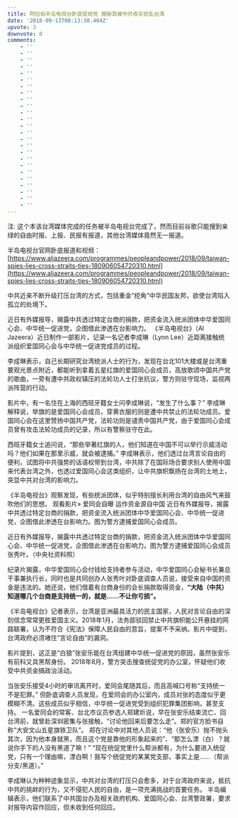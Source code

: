 ```yaml
---
title: 阿拉伯半岛电视台卧底促统党 揭秘其被中共收买扰乱台湾
date: '2018-09-13T08:13:30.404Z'
upvote: 3
downvote: 0
comments:
    - ''
    - ''
    - ''
    - ''
    - ''
    - ''
    - ''
    - ''
    - ''
    - ''
    - ''
    - ''
    - ''
    - ''
    - ''
    - ''
    - ''
    - ''
    - ''
    - ''
    - ''
    - ''
    - ''
    - ''
    - ''
---
```


注: 这个本该台湾媒体完成的任务被半岛电视台完成了，然而目前谷歌只能搜到亲绿的自由时报、上报、民报有报道，其他台湾媒体竟然无一报道。

半岛电视台官网卧底报道和视频：[https://www.aljazeera.com/programmes/peopleandpower/2018/09/taiwan-spies-lies-cross-straits-ties-180906054720310.html](https://www.aljazeera.com/programmes/peopleandpower/2018/09/taiwan-spies-lies-cross-straits-ties-180906054720310.html)

  

中共近来不断升级打压台湾的方式，包括重金“挖角”中华民国友邦，欲使台湾陷入孤立的处境下。

近日有外媒报导，揭露中共透过特定台商的捐款，把资金流入统派团体中华爱国同心会、中华统一促进党，企图借此渗透在台影响力。 《半岛电视台》（Al Jazeera）近日制作一部影片，记录一名记者李成琳（Lynn Lee）近距离接触统派组织爱国同心会与中华统一促进党成员的过程。

李成琳表示，自己长期研究台湾统派人士的行为，发现在台北101大楼或是台湾重要观光景点附近，都能听到拿着五星红旗的爱国同心会成员，高放歌颂中国共产党的歌曲，一旁有遭中共政权镇压的法轮功人士打坐抗议，警方则驻守现场，监视两派阵营的行动。

影片中，有一名住在上海的西班牙籍女士问李成琳说，“发生了什么事？” 李成琳解释说，举旗的是爱国同心会成员，穿黄衣服的则是遭中共禁止的法轮功成员。爱国同心会在这里赞扬中国共产党，法轮功则是谴责中国共产党，由于爱国同心会成员曾有攻击法轮功成员的记录，所以有警察驻守在此。

西班牙籍女士追问说，“那些举著红旗的人，他们知道在中国不可以举行示威活动吗？他们如果在那里示威，就会被逮捕。” 李成琳表示，他们透过台湾言论自由的便利，试图将中共强势的话语权带到台湾，中共除了在国际场合要求别人使用中国来代表台湾之外，也透过爱国同心会这类组织，让中共旗帜飘扬在台湾的土地上，突显中共对台湾的影响力。

《半岛电视台》观察发现，有些统派团体，似乎特别擅长利用台湾的自由风气来鼓吹他们的思想。 观看影片» 爱同会自曝 运作资金源自中国 近日有外媒报导，揭露中共透过特定台商的捐款，把资金流入统派团体中华爱国同心会、中华统一促进党，企图借此渗透在台影响力。图为警方逮捕爱国同心会成员。

近日有外媒报导，揭露中共透过特定台商的捐款，把资金流入统派团体中华爱国同心会、中华统一促进党，企图借此渗透在台影响力。图为警方逮捕爱国同心会成员张秀叶。（中央社资料照）

纪录片揭露，中华爱国同心会付钱给支持者参与活动，中华爱国同心会秘书长兼总干事兼执行长，同时也是共同创办人张秀叶对卧底调查人员说，接受来自中国的资金是违法的。她还说，他们借着有台商身份的会长捐款取得资金，**“大陆（中共）知道哪几个台商是支持统一的，就是……不让你亏损”。**

《半岛电视台》记者表示，台湾是亚洲最具活力的民主国家，人民对言论自由的深刻信念常常更胜爱国主义。2018年1月，法务部驳回禁止中共旗帜能公开悬挂的网路联署，认为不符合《宪法》保障人民自由的意旨，提案不予采纳。影片中提到，台湾政府必须堵住“言论自由”的漏洞。 

影片提到，这正是“白狼”张安乐能在台湾组建中华统一促进党的原因，虽然张安乐有前科又具黑帮身份。 2018年8月，警方突击搜查统促党的办公室，怀疑他们收受中共资金搞政治活动。

当张安乐接受4小时的审讯离开时，爱同会尾随其后，而且高喊口号称“支持统一不是犯罪。” 但卧底调查人员发现，在爱同会的办公室内，成员对张的态度似乎更模糊不清。这些成员似乎相信，中华统一促进党受到组织犯罪集团影响，甚至支持。 一名爱同会的常客、台北市议员参选人郑建炘说，早在张安乐结束流亡、回台湾前，就曾赴深圳密集与张接触，“讨论他回来后要怎么走”。郑的官方脸书自称“大安文山五星旗铁卫队”。 郑在讨论中对其他人员说：“他（张安乐）抛不抛头其次，因为他本身就黑，而且这个党是靠他的形象起来的”、“那怎么漂（白）？就说你手下的人没有黑道了嘛！” “现在统促党里什么帮派都有，为什么要进入统促党，只有一个理由嘛，漂白啊！我写个统促党的某某党支部，事实上是……（帮派分支/黑道）。”

李成琳认为种种迹象显示，中共对台湾的打压只会愈多，对于台湾政府来说，抵抗中共的挑衅的行为，又不侵犯人民的自由，是一项充满挑战的首要任务。 半岛编辑表示，他们联系了中共国台办及相关政府机构、爱国同心会、台湾警政署，要求对报导内容作回应，但未收到任何回应。
